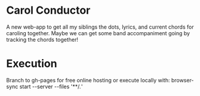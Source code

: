 # Carol Conductor
A new web-app to get all my siblings the dots, lyrics, and current chords for caroling together.
Maybe we can get some band accompaniment going by tracking the chords together!

# Execution
Branch to gh-pages for free online hosting or execute locally with:
browser-sync start --server --files '**/*.*'
